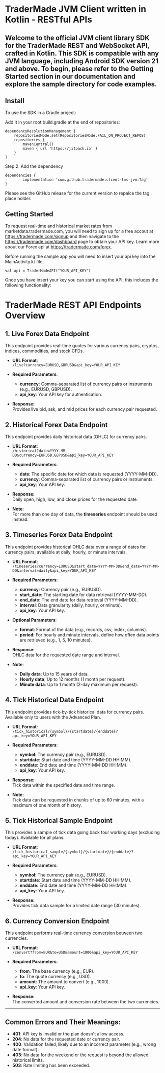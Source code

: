 # TraderMade JVM Client written in Kotlin - RESTful APIs 

## Welcome to the official JVM client library SDK for the TraderMade REST and WebSocket API, crafted in Kotlin. This SDK is compatible with any JVM language, including Android SDK version 21 and above. To begin, please refer to the Getting Started section in our documentation and explore the sample directory for code examples.


## Install

To use the SDK in a Gradle project:


Add it in your root build.gradle at the end of repositories:

	dependencyResolutionManagement {
		repositoriesMode.set(RepositoriesMode.FAIL_ON_PROJECT_REPOS)
		repositories {
			mavenCentral()
			maven { url 'https://jitpack.io' }
		}
	}
Step 2. Add the dependency

	dependencies {
	        implementation 'com.github.tradermade:client-tms-jvm:Tag'
	}


Please see the GitHub release for the current version to repalce the tag place holder.

## Getting Started

To request real-time and historical market rates from marketdata.tradermade.com, you will need to sign up for a free accout at https://tradermade.com/signup and then navigate to the https://tradermade.com/dashboard page to obtain your API key. Learn more about our Forex api at https://tradermade.com/forex.

Before running the sample app you will need to insert your api key into the MainActivity.kt file.

    val api = TraderMadeAPI("YOUR_API_KEY")

Once you have insert your key you can start using the API, this includes the following functionality:


# TraderMade REST API Endpoints Overview

## 1. Live Forex Data Endpoint
This endpoint provides real-time quotes for various currency pairs, cryptos, indices, commodities, and stock CFDs.

- **URL Format**:  
  `/live?currency=EURUSD,GBPUSD&api_key=YOUR_API_KEY`
  
- **Required Parameters**:  
  - **currency**: Comma-separated list of currency pairs or instruments (e.g., EURUSD, GBPUSD).
  - **api_key**: Your API key for authentication.

- **Response**:  
  Provides live bid, ask, and mid prices for each currency pair requested.

## 2. Historical Forex Data Endpoint
This endpoint provides daily historical data (OHLC) for currency pairs.

- **URL Format**:  
  `/historical?date=YYYY-MM-DD&currency=EURUSD,GBPUSD&api_key=YOUR_API_KEY`
  
- **Required Parameters**:  
  - **date**: The specific date for which data is requested (YYYY-MM-DD).
  - **currency**: Comma-separated list of currency pairs or instruments.
  - **api_key**: Your API key.

- **Response**:  
  Daily open, high, low, and close prices for the requested date.

- **Note**:  
  For more than one day of data, the **timeseries** endpoint should be used instead.

## 3. Timeseries Forex Data Endpoint
This endpoint provides historical OHLC data over a range of dates for currency pairs, available at daily, hourly, or minute intervals.

- **URL Format**:  
  `/timeseries?currency=EURUSD&start_date=YYYY-MM-DD&end_date=YYYY-MM-DD&interval=daily&api_key=YOUR_API_KEY`
  
- **Required Parameters**:  
  - **currency**: Currency pair (e.g., EURUSD).
  - **start_date**: The starting date for data retrieval (YYYY-MM-DD).
  - **end_date**: The end date for data retrieval (YYYY-MM-DD).
  - **interval**: Data granularity (daily, hourly, or minute).
  - **api_key**: Your API key.

- **Optional Parameters**:  
  - **format**: Format of the data (e.g., records, csv, index, columns).
  - **period**: For hourly and minute intervals, define how often data points are retrieved (e.g., 1, 5, 10 minutes).

- **Response**:  
  OHLC data for the requested date range and interval.

- **Note**:  
  - **Daily data**: Up to 15 years of data.  
  - **Hourly data**: Up to 12 months (1 month per request).  
  - **Minute data**: Up to 1 month (2-day maximum per request).

## 4. Tick Historical Data Endpoint
This endpoint provides tick-by-tick historical data for currency pairs. Available only to users with the Advanced Plan.

- **URL Format**:  
  `/tick_historical/{symbol}/{startdate}/{enddate}?api_key=YOUR_API_KEY`
  
- **Required Parameters**:  
  - **symbol**: The currency pair (e.g., EURUSD).
  - **startdate**: Start date and time (YYYY-MM-DD HH:MM).
  - **enddate**: End date and time (YYYY-MM-DD HH:MM).
  - **api_key**: Your API key.

- **Response**:  
  Tick data within the specified date and time range.

- **Note**:  
  Tick data can be requested in chunks of up to 60 minutes, with a maximum of one month of history.

## 5. Tick Historical Sample Endpoint
This provides a sample of tick data going back four working days (excluding today). Available for all plans.

- **URL Format**:  
  `/tick_historical_sample/{symbol}/{startdate}/{enddate}?api_key=YOUR_API_KEY`
  
- **Required Parameters**:  
  - **symbol**: The currency pair (e.g., EURUSD).
  - **startdate**: Start date and time (YYYY-MM-DD HH:MM).
  - **enddate**: End date and time (YYYY-MM-DD HH:MM).
  - **api_key**: Your API key.

- **Response**:  
  Provides tick data sample for a limited date range (30 minutes).

## 6. Currency Conversion Endpoint
This endpoint performs real-time currency conversion between two currencies.

- **URL Format**:  
  `/convert?from=EUR&to=USD&amount=1000&api_key=YOUR_API_KEY`
  
- **Required Parameters**:  
  - **from**: The base currency (e.g., EUR).
  - **to**: The quote currency (e.g., USD).
  - **amount**: The amount to convert (e.g., 1000).
  - **api_key**: Your API key.

- **Response**:  
  The converted amount and conversion rate between the two currencies.

---

## Common Errors and Their Meanings:
- **401**: API key is invalid or the plan doesn't allow access.
- **204**: No data for the requested date or currency pair.
- **400**: Validation failed, likely due to an incorrect parameter (e.g., wrong date format).
- **403**: No data for the weekend or the request is beyond the allowed historical limits.
- **503**: Rate limiting has been exceeded.











